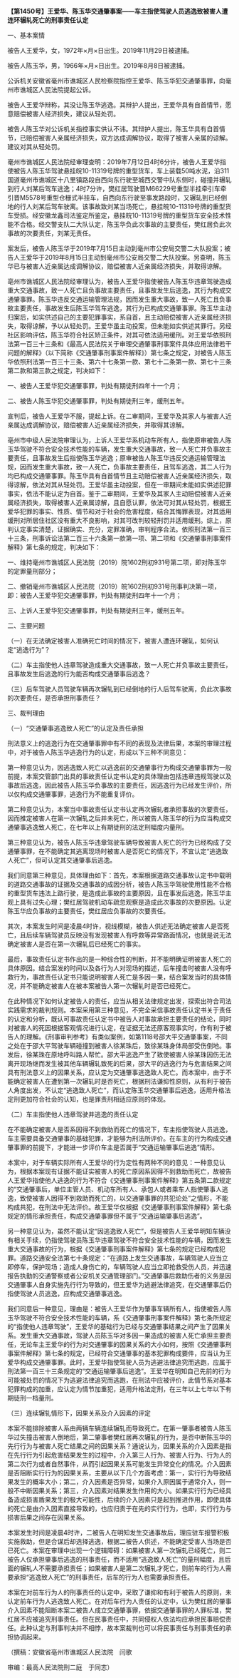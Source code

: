**【第1450号】王爱华、陈玉华交通肇事案——车主指使驾驶人员逃逸致被害人遭连环辗轧死亡的刑事责任认定**

一、基本案情

被告人王爱华，女，1972年×月×日出生。2019年11月29日被逮捕。

被告人陈玉华，男，1966年×月×日出生。2019年8月8日被逮捕。

公诉机关安徽省毫州市谯城区人民检察院指控王爱华、陈玉华犯交通肇事罪，向毫州市谯城区人民法院提起公诉。

被告人王爱华辩称，其没让陈玉华逃逸。其辩护人提出，王爱华具有自首情节，愿意赔偿被害人经济损失，建议从轻处罚。

被告人陈玉华对公诉机关指控事实供认不讳。其辩护人提出，陈玉华具有自首情节，已赔偿被害人亲属经济损失，双方达成调解协议，取得了被害人亲属的谅解。建议对其从轻处罚。

毫州市谯城区人民法院经审理查明：2019年7月12日4时6分许，被告人王爱华指使被告人陈玉华驾驶悬挂皖10-11319号牌的重型货车，车上装载50吨水泥，沿311国道毫州市谯城区十八里镇路段自西向东行驶至城西交警中队东侧时，碰撞并辗轧到行人刘某后驾车逃逸；4时7分许，樊红居驾驶晋M66229号重型半挂牵引车牵引晋M5578号重型仓栅式半挂车，自西向东行驶至事发路段时，又辗轧到已经倒地的行人刘某后驾车驶离。该事故致刘某当场死亡，悬挂皖10-11319号牌的重型货车受损。经安徽龙鑫司法鉴定所鉴定，悬挂皖10-11319号牌的重型货车安全技术性能不合格。经交警支队二大队认定，陈玉华负此次事故的主要责任，樊红居负此次事故的次要责任，刘某无责任。

案发后，被告人陈玉华于2019年7月15日主动到毫州市公安局交警二大队投案；被告人王爱华于2019年8月15日主动到毫州市公安局交警二大队投案。另查明，陈玉华已与被害人近亲属达成调解协议，赔偿被害人近亲属经济损失，并取得谅解。

亳州市谯城区人民法院经审理认为，被告人王爱华指使被告人陈玉华违章驾驶造成重大交通事故，致一人死亡且负事故主要责任，且事故发生后逃逸，其行为构成交通肇事罪。陈玉华违反交通运输管理法规，因而发生重大事故，致一人死亡且负事故主要责任，事故发生后陈玉华驾车逃逸，其行为已构成交通肇事罪。陈玉华主动归案后，如实供述自己的主要犯罪事实，系自首，且主动赔偿被害人近亲属经济损失，取得谅解，予以从轻处罚。王爱华虽主动投案，但未能如实供述其罪行。另经社区影响评估，陈玉华符合社区矫正条件，对其可依法适用缓刑。对王爱华依照刑法第一百三十三条和《最高人民法院关于审理交通肇事刑事案件具体应用法律若干问题的解释》（以下简称《交通肇事刑事案件解释》）第七条之规定，对被告人陈玉华依照刑法第一百三十三条、第六十七条第一款、第七十二条第一款、第七十三条第二款和第三款之规定，判决如下：

一、被告人王爱华犯交通肇事罪，判处有期徒刑四年十一个月；

二、被告人陈玉华犯交通肇事罪，判处有期徒刑三年，缓刑五年。

宣判后，被告人王爱华不服，提起上诉。在二审期间，王爱华及其家人与被害人近亲属达成调解协议，赔偿被害人近亲属经济损失，并取得其谅解。

亳州市中级人民法院审理认为，上诉人王爱华系机动车所有人，指使原审被告人陈玉华驾驶不符合安全技术性能的车辆，发生重大交通事故，致一人死亡并负事故主要责任，且事故发生后指使陈玉华逃逸；原审被告人陈玉华违反交通运输管理法规，因而发生重大事故，致一人死亡，负事故主要责任，且驾车逃逸，其二人行为均已构成交通肇事罪。陈玉华具有自首情节且主动赔偿被害人近亲属经济损失，取得谅解，依法对其从轻处罚。王爱华虽主动投案，但在一审期间未能如实供述犯罪事实，依法不能认定为自首。鉴于二审期间，王爱华及其家人主动赔偿被害人近亲属经济损失，取得被害人近亲属谅解，且自愿认罪，依法可对其从轻处罚，根据王爱华犯罪的事实、性质、情节和对于社会的危害程度，结合其悔罪表现，对其适用缓刑对所居住社区没有重大不良影响，对其可改判较轻刑罚并适用缓刑。综上，原判认定事实清楚，证据确实、充分，定罪准确，审判程序合法。依照刑法第一百三十三条，刑事诉讼法第二百三十六条第一款第一项、第二项和《交通肇事刑事案件解释》第七条的规定，判决如下：

一、维持毫州市谯城区人民法院（2019）院1602刑初931号第二项，即对陈玉华的定罪量刑部分；

二、撤销毫州市谯城区人民法院（2019）皖1602刑初931号刑事判决第一项，即：被告人王爱华犯交通肇事罪，判处有期徒刑四年十一个月；

三、上诉人王爱华犯交通肇事罪，判处有期徒刑三年，缓刑五年。

二、主要问题

（一）在无法确定被害人准确死亡时间的情况下，被害人遭连环辗轧，如何认定“逃逸行为”？

（二）车主指使他人违章驾驶造成重大交通事故，致一人死亡并负事故主要责任，且事故发生后逃逸的行为能否构成交通肇事后逃逸？

（三）后车驾驶人员驾驶车辆再次辗轧到已经倒地的行人后驾车驶离，负此次事故的次要责任，是否承担刑事责任？

三、裁判理由

（一）“交通肇事逃逸致人死亡”的认定及责任承担

刑法意义上的逃逸行为在交通肇事罪中有不同的表现及法律后果，本案的审理过程中，对于被告人陈玉华逃逸行为的认定，形成以下三种不同意见：

第一种意见认为，因逃逸致人死亡以逃逸前的交通肇事行为构成交通肇事罪为一般前提，本案交管部门出具的事故责任认定书认定的具体理由包括违章违规驾驶以及事故后逃逸，因此被告人陈玉华负事故的主要责任，因逃逸行为已经发生评价，所以仅构成交通肇事罪，逃逸行为不能重复评价。

第二种意见认为，本案当中事故责任认定书认定再次辗轧者承担事故的次要责任，因而推定被害人在第一次辗轧之后并未死亡，所以被告人陈玉华的行为应当构成交通肇事逃逸致人死亡，在七年以上有期徒刑的法定刑幅度内量刑。

第三种意见认为，被告人陈玉华违章驾驶车辆导致被害人死亡的行为已经构成了交通肇事罪，在不能确定其逃离现场时被害人是否死亡的情况下，不宜认定“逃逸致人死亡”，但可认定其交通肇事后逃逸。

我们同意第三种意见，具体理由如下：首先，本案根据道路交通事故认定书中载明的道路交通事故的证据及交通事故的成因分析，被告人陈玉华驾驶使用性能不合格的重型货车违法上路行驶，是造成此事故的主要原因，且在事发后逃逸，陈玉华主观上具有过失心理；樊红居驾驶机动车疏忽观察是造成此次事故的次要原因。认定陈玉华应负事故的主要责任，樊红居应负事故的次要责任。

其次，本案发生时间是凌晨4时许，视线模糊，被告人供述无法确定被害人是否死亡，且后续车辆驾驶员反映没有发现被害人有呼救等异常路面情况，也就是说无法确定被害人是否在第一次辗轧后已经死亡的事实。

最后，事故责任认定书作出的是一种综合性的判断，并不能明确证明被害人死亡的具体原因。结合案发的时间以及各行为人对现场的描述，后车撞击时被害人没有呼救行为，事故责任认定书只能说明被害人死亡是多因一果，结合案发当时的具体情况，并不能确定被害人在被本案被告人第一次辗轧时是否已经死亡。

在此种情况下如何认定被告人的责任，应当从相关法律规定出发，探索出符合司法实践需求的裁判规则。本案采用第三种意见，不完全采信事故责任认定书关于责任的认定和分析，既认可事故责任认定书中被告人对事故承担主要责任的结论，同时对被害人的死因根据客观情况进行认定，在证据无法还原客观事实时，作有利于被告人的理解。《刑事审判参考》有类似案例，如第1118号邵大平交通肇事案，不同之处在于邵大平驾驶车辆碰撞到被害人徐某珠后，致徐某珠身体局部受伤倒地。事发后，徐某珠在原地呼叫路人帮忙。邵大平逃逸产生了致使被害人徐某珠因伤无法离开现场继而发生被其他车辆辗轧致死的后果，邵大平的逃逸行为与危害结果之间具有刑法意义上的因果关系，应认定为交通肇事逃逸致人死亡。而本案中，由于不能确定被害人在遭到第一次辗轧时是否死亡，根据刑法谦抑性原则，从有利于被告人角度出发，不认定“逃逸致人死亡”，而认定陈玉华交通肇事后逃逸，适用升格法定刑更加符合社会的认知，也是罪责刑相适应原则的体现。

（二）车主指使他人违章驾驶并逃逸的责任认定

在不能确定被害人是否系因得不到救助而死亡的情况下，车主指使驾驶人员逃逸，车主需要具备交通肇事的基础犯罪，才能够为刑法所评价。在车主的行为构成交通肇事罪的前提下，才能进一步评价车主是否属于“交通运输肇事后逃逸”情形。

本案中，对于车辆实际所有人王爱华的行为定性有两种不同的意见：一种意见认为，根据本案现有证据不能证实被害人的死亡原因系因得不到救助而死亡，故被告人王爱华指使他人逃逸的行为不符合《交通肇事刑事案件解释》第五条第二款规定的“交通肇事后，单位主管人员、机动车所有人、承包人或者乘车人指使肇事人逃逸，致使被害人因得不到救助而死亡的，以交通肇事罪的共犯论处”之情形，不能构成共犯，在刑法中无法评价。故王爱华仅根据《交通肇事刑事案件解释》第七条规定的情形承担责任，构成交通肇事罪但不属于“交通运输肇事后逃逸”。

另一种意见认为，虽然不能认定“因逃逸致人死亡”，但是被告人王爱华明知车辆没有相关手续，仍指使驾驶员陈玉华违章驾驶不符合安全技术性能的车辆，因而发生重大交通事故的行为，根据《交通肇事刑事案件解释》第七条的规定已经构成犯罪。道路交通安全法第七十条规定：“在道路上发生交通事故，车辆驾驶人应当立即停车，保护现场；造成人身伤亡的，车辆驾驶人应当立即抢救受伤人员，并迅速报告执勤的交通警察或者公安机关交通管理部门。”交通肇事后救助伤者的义务是因交通肇事人自身实施先行行为导致的，但王爱华为逃避法律追究，在交通肇事后仍指使驾驶人员逃逸，应构成交通肇事逃逸。

我们同意后一种意见，理由是：被告人王爱华作为肇事车辆所有人，指使被告人陈玉华驾驶不符合安全技术性能的车辆，系《交通肇事刑事案件解释》第七条所规定的“指使他人违章驾驶”，王爱华的基础行为已经与交通肇事结果之间产生了因果关系。发生重大交通事故，驾驶人员陈玉华对多因一果造成的被害人死亡承担主要责任，无论车主王爱华的行为对交通肇事的因果关系的大小如何，按照《交通肇事刑事案件解释》第七条的规定，已经符合交通肇事的基本犯罪构成要件，应当认为王爱华构成交通肇事罪。此时，王爱华指使驾驶人员为逃避法律追究而逃跑，应属于刑法第一百三十三条规定的“交通运输肇事后逃逸”。王爱华在明知自己先前的行为可能被处罚的情况下为逃避法律追究而逃跑，在刑法中应被评价，此情节系对基本犯罪构成的加重，应认定为情节加重犯，适用升格法定刑，在三年以上七年以下有期徒刑一档量刑。

（三）连续辗轧情形下，因果关系及介入因素的评定

本案不能排除被害人系由两辆车辆连续辗轧而导致死亡。在第一肇事者被告人陈玉华过失撞击被害人倒地后，第二肇事者樊红居再次辗轧的行为，是否中断陈玉华的先行行为与被害人死亡结果之间的因果关系？通说认为，因果关系的介入因素是指在先行行为引起危害结果发生的过程中，介入第三人行为、被害人行为、行为人的第二次行为或者自然事件，从而引起因果关系可能发生异常变化的情况。介入因素是否阻断实行行为的因果关系，主要从以下几个方面考虑：第一，实行行为导致结果发生的概率大小；第二，介入因素是否异常，如果介入原因属于通常介入，则一般不中断因果关系；第三，介入因素对结果发生作用的大小。如果实行行为已经具备造成损害盾果发生的极大可能性，后续的介入因素只是起到推进作用，即使具体的死亡是由介入因素直接导致的，也应归责于在先的实行行为，也即，实行行为与损害后果之间存在因果关系。

本案发生时间是凌晨4时许，二被告人在明知发生交通事故后，理应驻车报警积极实施救助，但是合谋后却选择逃逸，根据二被告人供述，不能确定受害人当场是否已死亡。本案在审理中出现一个逻辑障碍：如果被害人第一次辗轧已经死亡，则二被告人仅承担肇事后逃逸的刑事责任，而不适用“逃逸致人死亡”的量刑幅度，且后面的辗轧人不需要承担责任；如果被害人是第二次辗轧才死亡，则前车的行为人需要承担“逃逸致人死亡”的刑事责任，后车的行为人也需要承担责任。

本案在对前车行为人的刑事责任的认定中，采取了谦抑和有利于被告人的原则，未认定前车行为人逃逸致人死亡。在对后车行为人责任的认定中，认为樊红居的肇事介入因素不能阻断本案二被告人成立交通肇事罪，依据交通肇事罪的人罪标准，樊红居不应被追究刑事责任。但在民事责任中，共同侵权人依法均应承担民事赔偿责任。此种认定与刑事判决并不相悖，故本案裁判也可以将民事责任与刑事责任的承担协调起来。

（撰稿：安徽省亳州市谯城区人民法院　闫歌

审编：最高人民法院刑二庭　于同志）